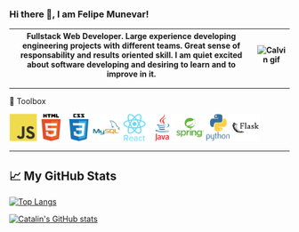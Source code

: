 ### Hi there 👋, I am Felipe Munevar!

| Fullstack Web Developer. Large experience developing engineering projects with different teams. Great sense of responsability and results oriented skill. I am quiet excited about software developing and desiring to learn and to improve in it. | <img src="https://media.giphy.com/media/gZEBpuOkPuydi/giphy.gif" alt="Calvin gif" /> |
| ---------------------------------------------------------------------------- | ------- |

---

🧰 Toolbox

<img src="https://github.com/devicons/devicon/blob/master/icons/javascript/javascript-original.svg" alt="JavaScript Logo" width="50" height="50"/><img src="https://github.com/devicons/devicon/blob/master/icons/html5/html5-original-wordmark.svg"  alt="HTML5 Logo" width="50" height="50"/><img src="https://github.com/devicons/devicon/blob/master/icons/css3/css3-original-wordmark.svg" alt="CSS Logo" width="50" height="50"/><img src="https://github.com/devicons/devicon/blob/master/icons/mysql/mysql-original-wordmark.svg" alt="MySQL Logo" width="50" height="50"/><img src="https://github.com/devicons/devicon/blob/master/icons/react/react-original-wordmark.svg" alt="React Logo" width="50" height="50"/><img src="https://github.com/devicons/devicon/blob/master/icons/java/java-original-wordmark.svg" alt="Java Logo" width="50" height="50"/><img src="https://github.com/devicons/devicon/blob/master/icons/spring/spring-original-wordmark.svg" alt="Spring Logo" width="50" height="50"/><img src="https://github.com/devicons/devicon/blob/master/icons/python/python-original-wordmark.svg" alt="Python Logo" width="50" height="50"/><img src="https://github.com/devicons/devicon/blob/master/icons/flask/flask-original-wordmark.svg" alt="Flask Logo" width="50" height="50"/>

---

## &#x1f4c8; My GitHub Stats

[![Top Langs](https://github-readme-stats.vercel.app/api/top-langs/?username=felipemunevarn&theme=merko)](https://github.com/felipemunevarn/github-readme-stats)

[![Catalin's GitHub stats](https://github-readme-stats.vercel.app/api?username=felipemunevarn&theme=merko)](https://github.com/felipemunevarn/github-readme-stats)

